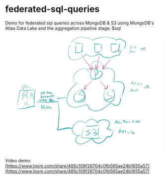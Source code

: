 # federated-sql-queries
Demo for federated sql queries across MongoDB &amp; S3 using MongoDB's Atlas Data Lake and the aggregation pipeline stage: $sql

![alt text](https://github.com/esteininger/federated-sql-queries/blob/master/assets/architecture.png?raw=true)

Video demo: [https://www.loom.com/share/485c109f26704c0fb565ae24b1655a57](https://www.loom.com/share/485c109f26704c0fb565ae24b1655a57)



